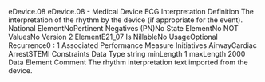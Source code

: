

eDevice.08
eDevice.08 - Medical Device ECG Interpretation
Definition
The interpretation of the rhythm by the device (if appropriate for the event).
National ElementNoPertinent Negatives (PN)No
State ElementNo
NOT ValuesNo
Version 2 ElementE21_07
Is NillableNo
UsageOptional
Recurrence0 : 1
Associated Performance Measure Initiatives
AirwayCardiac ArrestSTEMI
Constraints
Data Type
string
minLength
1
maxLength
2000
Data Element Comment
The rhythm interpretation text imported from the device.